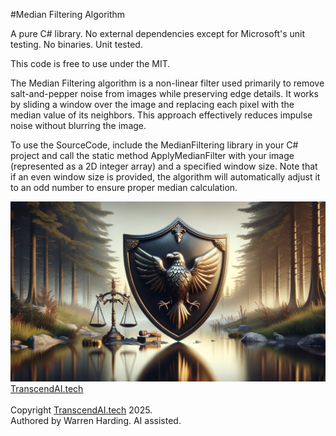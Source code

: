 #Median Filtering Algorithm

A pure C# library. No external dependencies except for Microsoft's unit testing. No binaries. Unit tested.

This code is free to use under the MIT.

The Median Filtering algorithm is a non-linear filter used primarily to remove salt-and-pepper noise from images while preserving edge details. It works by sliding a window over the image and replacing each pixel with the median value of its neighbors. This approach effectively reduces impulse noise without blurring the image.

To use the SourceCode, include the MedianFiltering library in your C# project and call the static method ApplyMedianFilter with your image (represented as a 2D integer array) and a specified window size. Note that if an even window size is provided, the algorithm will automatically adjust it to an odd number to ensure proper median calculation.

![AI Image](aiimage.jpg)
[TranscendAI.tech](https://TranscendAI.tech)<br>
<br>
Copyright [TranscendAI.tech](https://TranscendAI.tech) 2025.</br>
Authored by Warren Harding. AI assisted.